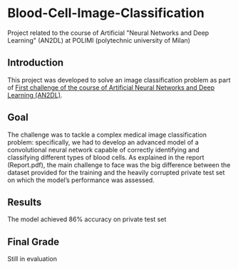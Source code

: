 # Blood-Cell-Image-Classification
Project related to the course of Artificial "Neural Networks and Deep Learning" (AN2DL) at POLIMI (polytechnic university of Milan)

## Introduction
This project was developed to solve an image classification problem as part of [First challenge of the course of Artificial Neural Networks and Deep Learning (AN2DL)](https://www.linkedin.com/posts/airlab-polimi_artificialneuralnetworks-deeplearning-imageclassification-activity-7266783804885803008-4nDc?utm_source=share&utm_medium=member_desktop).

## Goal
The challenge was to tackle a complex medical image classification problem: specifically, we had to develop an advanced model of a convolutional neural network capable of correctly identifying and classifying different types of blood cells.
As explained in the report (Report.pdf), the main challenge to face was the big difference between the dataset provided for the training and the heavily corrupted private test set on which the model’s performance was assessed.

## Results
The model achieved 86% accuracy on private test set

## Final Grade
Still in evaluation
